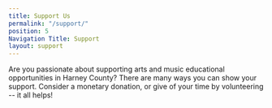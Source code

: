 ```yaml
---
title: Support Us
permalink: "/support/"
position: 5
Navigation Title: Support
layout: support
---
```


Are you passionate about supporting arts and music educational opportunities in Harney County? There are many ways you can show your support. Consider a monetary donation, or give of your time by volunteering -- it all helps!
